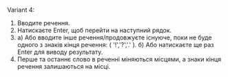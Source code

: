 Variant 4:
1) Вводите речення.
2) Натискаєте Enter, щоб перейти на наступний рядок.
3) а) Або вводите інше речення/продовжуєте існуюче, поки не буде одного з знаків кінця речення: ( '!','?','.' ).
   б) Або натискаєте ще раз Enter для виводу результату.
4) Перше та останнє слово в реченні міняються місцями, а знаки кінця речення залишаються на місці.

